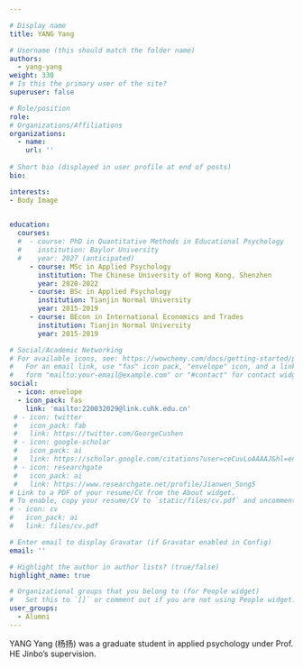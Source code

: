 ```yaml
---

# Display name
title: YANG Yang

# Username (this should match the folder name)
authors:
  - yang-yang
weight: 330
# Is this the primary user of the site?
superuser: false

# Role/position
role: 
# Organizations/Affiliations
organizations:
  - name: 
    url: ''
    
# Short bio (displayed in user profile at end of posts)
bio: 

interests:
- Body Image

  
education:
  courses:
  #  - course: PhD in Quantitative Methods in Educational Psychology
  #    institution: Baylor University
  #    year: 2027 (anticipated)
     - course: MSc in Applied Psychology
       institution: The Chinese University of Hong Kong, Shenzhen
       year: 2020-2022
     - course: BSc in Applied Psychology
       institution: Tianjin Normal University
       year: 2015-2019
     - course: BEcon in International Economics and Trades
       institution: Tianjin Normal University
       year: 2015-2019

# Social/Academic Networking
# For available icons, see: https://wowchemy.com/docs/getting-started/page-builder/#icons
#   For an email link, use "fas" icon pack, "envelope" icon, and a link in the
#   form "mailto:your-email@example.com" or "#contact" for contact widget.
social:
  - icon: envelope
  - icon_pack: fas
    link: 'mailto:220032029@link.cuhk.edu.cn'
 # - icon: twitter
 #   icon_pack: fab
 #   link: https://twitter.com/GeorgeCushen
 # - icon: google-scholar
 #   icon_pack: ai
 #   link: https://scholar.google.com/citations?user=ceCuvLoAAAAJ&hl=en
 # - icon: researchgate
 #   icon_pack: ai
 #   link: https://www.researchgate.net/profile/Jianwen_Song5
# Link to a PDF of your resume/CV from the About widget.
# To enable, copy your resume/CV to `static/files/cv.pdf` and uncomment the lines below.
# - icon: cv
#   icon_pack: ai
#   link: files/cv.pdf

# Enter email to display Gravatar (if Gravatar enabled in Config)
email: ''

# Highlight the author in author lists? (true/false)
highlight_name: true

# Organizational groups that you belong to (for People widget)
#   Set this to `[]` or comment out if you are not using People widget.
user_groups:
  - Alumni
---
```

YANG Yang (杨扬) was a graduate student in applied psychology under Prof. HE Jinbo’s supervision.


